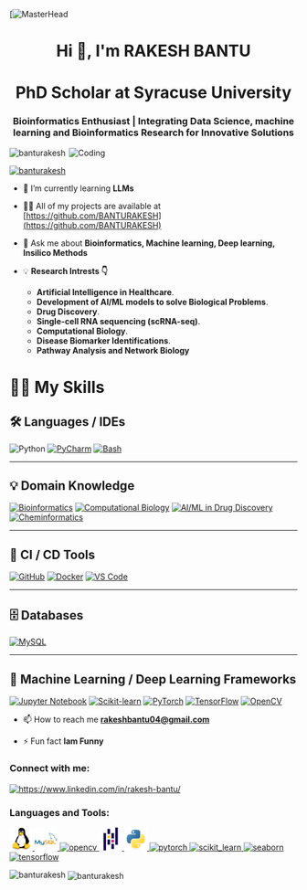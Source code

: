 [![MasterHead](https://t4.ftcdn.net/jpg/05/06/70/67/240_F_506706712_Z4vzx7zBUgtVr1hC5FkYBwFP3Y6sDbmC.jpg)
<h1 align="center">Hi 👋, I'm RAKESH BANTU</h1>
<h1 align="center">PhD Scholar at Syracuse University</h1>
<h3 align="center">Bioinformatics Enthusiast | Integrating Data Science, machine learning and Bioinformatics Research for Innovative Solutions</h3>
<img align="right" alt="Coding" width="400" src="https://structuralbioinformatician.files.wordpress.com/2013/03/1ece.gif">

<p align="left"> <img src="https://komarev.com/ghpvc/?username=banturakesh&label=Profile%20views&color=0e75b6&style=flat" alt="banturakesh" /> </p>

<p align="left"> <a href="https://github.com/ryo-ma/github-profile-trophy"><img src="https://github-profile-trophy.vercel.app/?username=banturakesh" alt="banturakesh" /></a> </p>

- 🌱 I’m currently learning **LLMs**

- 👨‍💻 All of my projects are available at [https://github.com/BANTURAKESH](https://github.com/BANTURAKESH)

- 💬 Ask me about **Bioinformatics, Machine learning, Deep learning, Insilico Methods**

- 💡 **Research Intrests 👇**
  
     - **Artificial Intelligence in Healthcare**. 
     - **Development of AI/ML models to solve Biological Problems**. 
     - **Drug Discovery**. 
     - **Single-cell RNA sequencing (scRNA-seq)**. 
     - **Computational Biology**. 
     - **Disease Biomarker Identifications**. 
     - **Pathway Analysis and Network Biology**

# 👨‍💻 My Skills

## 🛠️ Languages / IDEs
![Python](https://img.shields.io/badge/-Python-3776AB?style=flat&logo=Python&logoColor=white)
[![PyCharm](https://img.shields.io/badge/-PyCharm-000000?style=flat&logo=PyCharm&logoColor=white)](https://www.jetbrains.com/pycharm/)
[![Bash](https://img.shields.io/badge/-Bash-4EAA25?style=flat&logo=GnuBash&logoColor=white)](https://www.gnu.org/software/bash/)

---

## 💡 Domain Knowledge
[![Bioinformatics](https://img.shields.io/badge/-Bioinformatics-4CA1AF?style=flat)](https://en.wikipedia.org/wiki/Bioinformatics)
[![Computational Biology](https://img.shields.io/badge/-Computational%20Biology-FFB400?style=flat)](https://en.wikipedia.org/wiki/Computational_biology)
[![AI/ML in Drug Discovery](https://img.shields.io/badge/-AI%2FML%20in%20Drug%20Discovery-2496ED?style=flat)](https://en.wikipedia.org/wiki/Artificial_intelligence_in_drug_discovery)
[![Cheminformatics](https://img.shields.io/badge/-Cheminformatics-8A2BE2?style=flat)](https://en.wikipedia.org/wiki/Cheminformatics)

---

## 🔄 CI / CD Tools
[![GitHub](https://img.shields.io/badge/-GitHub-181717?style=flat&logo=GitHub&logoColor=white)](https://github.com/BANTURAKESH?tab=repositories)
[![Docker](https://img.shields.io/badge/-Docker-2496ED?style=flat&logo=docker&logoColor=white)](https://www.docker.com/)
[![VS Code](https://img.shields.io/badge/-VS%20Code-007ACC?style=flat&logo=visual-studio-code&logoColor=white)](https://code.visualstudio.com/)

---

## 🗄️ Databases
[![MySQL](https://img.shields.io/badge/-MySQL-4479A1?style=flat&logo=MySQL&logoColor=white)](https://www.mysql.com/)

---

## 🧠 Machine Learning / Deep Learning Frameworks
[![Jupyter Notebook](https://img.shields.io/badge/-Jupyter%20Notebook-F37626?style=flat&logo=Jupyter&logoColor=white)](https://jupyter.org/)
[![Scikit-learn](https://img.shields.io/badge/-Scikit--Learn-F7931E?style=flat&logo=scikit-learn&logoColor=white)](https://scikit-learn.org/)
[![PyTorch](https://img.shields.io/badge/-PyTorch-EE4C2C?style=flat&logo=PyTorch&logoColor=white)](https://pytorch.org/)
[![TensorFlow](https://img.shields.io/badge/-TensorFlow-FF6F00?style=flat&logo=TensorFlow&logoColor=white)](https://www.tensorflow.org/)
[![OpenCV](https://img.shields.io/badge/-OpenCV-5C3EE8?style=flat&logo=OpenCV&logoColor=white)](https://opencv.org/)


- 📫 How to reach me **rakeshbantu04@gmail.com**

- ⚡ Fun fact **Iam Funny**

<h3 align="left">Connect with me:</h3>
<p align="left">
<a href="https://www.linkedin.com/in/rakesh-bantu/" target="blank"><img align="center" src="https://raw.githubusercontent.com/rahuldkjain/github-profile-readme-generator/master/src/images/icons/Social/linked-in-alt.svg" alt="https://www.linkedin.com/in/rakesh-bantu/" height="30" width="40" /></a></p>

<h3 align="left">Languages and Tools:</h3>
<p align="left"> <a href="https://www.linux.org/" target="_blank" rel="noreferrer"> <img src="https://raw.githubusercontent.com/devicons/devicon/master/icons/linux/linux-original.svg" alt="linux" width="40" height="40"/> </a> <a href="https://www.mysql.com/" target="_blank" rel="noreferrer"> <img src="https://raw.githubusercontent.com/devicons/devicon/master/icons/mysql/mysql-original-wordmark.svg" alt="mysql" width="40" height="40"/> </a> <a href="https://opencv.org/" target="_blank" rel="noreferrer"> <img src="https://www.vectorlogo.zone/logos/opencv/opencv-icon.svg" alt="opencv" width="40" height="40"/> </a> <a href="https://pandas.pydata.org/" target="_blank" rel="noreferrer"> <img src="https://raw.githubusercontent.com/devicons/devicon/2ae2a900d2f041da66e950e4d48052658d850630/icons/pandas/pandas-original.svg" alt="pandas" width="40" height="40"/> </a> <a href="https://www.python.org" target="_blank" rel="noreferrer"> <img src="https://raw.githubusercontent.com/devicons/devicon/master/icons/python/python-original.svg" alt="python" width="40" height="40"/> </a> <a href="https://pytorch.org/" target="_blank" rel="noreferrer"> <img src="https://www.vectorlogo.zone/logos/pytorch/pytorch-icon.svg" alt="pytorch" width="40" height="40"/> </a> <a href="https://scikit-learn.org/" target="_blank" rel="noreferrer"> <img src="https://upload.wikimedia.org/wikipedia/commons/0/05/Scikit_learn_logo_small.svg" alt="scikit_learn" width="40" height="40"/> </a> <a href="https://seaborn.pydata.org/" target="_blank" rel="noreferrer"> <img src="https://seaborn.pydata.org/_images/logo-mark-lightbg.svg" alt="seaborn" width="40" height="40"/> </a> <a href="https://www.tensorflow.org" target="_blank" rel="noreferrer"> <img src="https://www.vectorlogo.zone/logos/tensorflow/tensorflow-icon.svg" alt="tensorflow" width="40" height="40"/> </a> </p>

<p><img align="left" src="https://github-readme-stats.vercel.app/api/top-langs?username=banturakesh&show_icons=true&locale=en&layout=compact" alt="banturakesh" /></p>

<p>&nbsp;<img align="center" src="https://github-readme-stats.vercel.app/api?username=banturakesh&show_icons=true&locale=en" alt="banturakesh" /></p>
